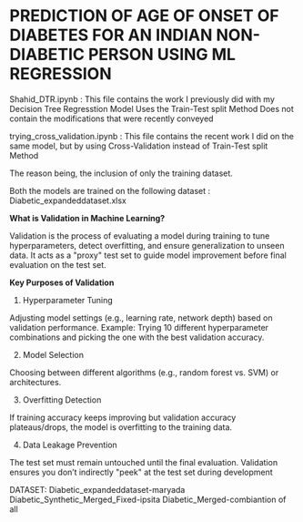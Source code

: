 # PREDICTION OF AGE OF ONSET OF DIABETES FOR AN INDIAN NON-DIABETIC PERSON USING ML REGRESSION 

Shahid_DTR.ipynb : This file contains the work I previously did with my Decision Tree Regresstion Model
                   Uses the Train-Test split Method
                   Does not contain the modifications that were recently conveyed


trying_cross_validation.ipynb : This file contains the recent work I did on the same model, but by using Cross-Validation instead of Train-Test split Method

The reason being, the inclusion of only the training dataset.


Both the models are trained on the following dataset : Diabetic_expandeddataset.xlsx


**What is Validation in Machine Learning?**

Validation is the process of evaluating a model during training to tune hyperparameters, detect overfitting, and ensure generalization to unseen data. It acts as a "proxy" test set to guide model improvement before final evaluation on the test set.


**Key Purposes of Validation**
1. Hyperparameter Tuning

  Adjusting model settings (e.g., learning rate, network depth) based on validation performance.
  Example: Trying 10 different hyperparameter combinations and picking the one with the best validation accuracy.

2. Model Selection

  Choosing between different algorithms (e.g., random forest vs. SVM) or architectures.

3. Overfitting Detection

  If training accuracy keeps improving but validation accuracy plateaus/drops, the model is overfitting to the training     data.

4. Data Leakage Prevention

  The test set must remain untouched until the final evaluation. Validation ensures you don’t indirectly "peek" at the test   set during development


DATASET: 
  Diabetic_expandeddataset-maryada
  Diabetic_Synthetic_Merged_Fixed-ipsita
  Diabetic_Merged-combiantion of all
